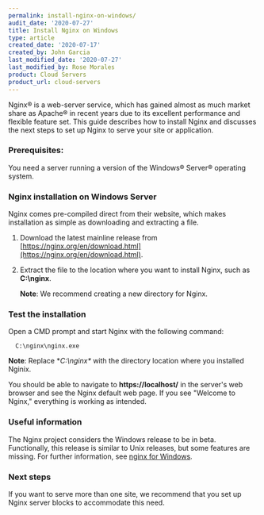 ```yaml
---
permalink: install-nginx-on-windows/
audit_date: '2020-07-27'
title: Install Nginx on Windows
type: article
created_date: '2020-07-17'
created_by: John Garcia
last_modified_date: '2020-07-27'
last_modified_by: Rose Morales
product: Cloud Servers
product_url: cloud-servers
---
```


Nginx&reg; is a web-server service, which has gained almost as much market share as Apache&reg; in recent years due
to its excellent performance and flexible feature set. This guide describes how to install Nginx and discusses
the next steps to set up Nginx to serve your site or application.

### Prerequisites:

You need a server running a version of the Windows&reg; Server&reg; operating system.

### Nginx installation on Windows Server

Nginx comes pre-compiled direct from their website, which makes installation as simple as downloading and extracting a file.  

1. Download the latest mainline release from [https://nginx.org/en/download.html](https://nginx.org/en/download.html).

2. Extract the file to the location where you want to install Nginx, such as **C:\nginx**. 

    **Note**: We recommend creating a new directory for Nginx.
      

### Test the installation

Open a CMD prompt and start Nginx with the following command:

      C:\nginx\nginx.exe

**Note**: Replace **C:\nginx\** with the directory location where you installed Nginix.

You should be able to navigate to **https://localhost/** in the server's web browser and see the Nginx default web page.
If you see "Welcome to Nginx," everything is working as intended.

### Useful information

The Nginx project considers the Windows release to be in beta. Functionally, this release is similar to Unix releases, but
some features are missing. For further information, see [nginx for Windows](https://nginx.org/en/docs/windows.html).

### Next steps

If you want to serve more than one site, we recommend that you set up Nginx server blocks to accommodate this need.
